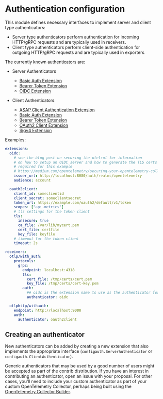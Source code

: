 # Authentication configuration

This module defines necessary interfaces to implement server and client type authenticators:

- Server type authenticators perform authentication for incoming HTTP/gRPC requests and are typically used in receivers.
- Client type authenticators perform client-side authentication for outgoing HTTP/gRPC requests and are typically used in exporters.

The currently known authenticators are:

- Server Authenticators
  - [Basic Auth Extension](https://github.com/open-telemetry/opentelemetry-collector-contrib/tree/main/extension/basicauthextension)
  - [Bearer Token Extension](https://github.com/open-telemetry/opentelemetry-collector-contrib/tree/main/extension/bearertokenauthextension)
  - [OIDC Extension](https://github.com/open-telemetry/opentelemetry-collector-contrib/tree/main/extension/oidcauthextension)

- Client Authenticators
  - [ASAP Client Authentication Extension](https://github.com/open-telemetry/opentelemetry-collector-contrib/tree/main/extension/asapauthextension)
  - [Basic Auth Extension](https://github.com/open-telemetry/opentelemetry-collector-contrib/tree/main/extension/basicauthextension)
  - [Bearer Token Extension](https://github.com/open-telemetry/opentelemetry-collector-contrib/tree/main/extension/bearertokenauthextension)
  - [OAuth2 Client Extension](https://github.com/open-telemetry/opentelemetry-collector-contrib/tree/main/extension/oauth2clientauthextension)
  - [Sigv4 Extension](https://github.com/open-telemetry/opentelemetry-collector-contrib/tree/main/extension/sigv4authextension)

Examples:
```yaml
extensions:
  oidc:
    # see the blog post on securing the otelcol for information
    # on how to setup an OIDC server and how to generate the TLS certs
    # required for this example
    # https://medium.com/opentelemetry/securing-your-opentelemetry-collector-1a4f9fa5bd6f
    issuer_url: http://localhost:8080/auth/realms/opentelemetry
    audience: account

  oauth2client:
    client_id: someclientid
    client_secret: someclientsecret
    token_url: https://example.com/oauth2/default/v1/token
    scopes: ["api.metrics"]
    # tls settings for the token client
    tls:
      insecure: true
      ca_file: /var/lib/mycert.pem
      cert_file: certfile
      key_file: keyfile
    # timeout for the token client
    timeout: 2s

receivers:
  otlp/with_auth:
    protocols:
      grpc:
        endpoint: localhost:4318
        tls:
          cert_file: /tmp/certs/cert.pem
          key_file: /tmp/certs/cert-key.pem
        auth:
          ## oidc is the extension name to use as the authenticator for this receiver
          authenticator: oidc

  otlphttp/withauth:
    endpoint: http://localhost:9000
    auth:
      authenticator: oauth2client

```

## Creating an authenticator

New authenticators can be added by creating a new extension that also implements the appropriate interface (`configauth.ServerAuthenticator` or `configauth.ClientAuthenticator`).

Generic authenticators that may be used by a good number of users might be accepted as part of the contrib distribution. If you have an interest in contributing an authenticator, open an issue with your proposal. For other cases, you'll need to include your custom authenticator as part of your custom OpenTelemetry Collector, perhaps being built using the [OpenTelemetry Collector Builder](https://github.com/open-telemetry/opentelemetry-collector/tree/main/cmd/builder).
